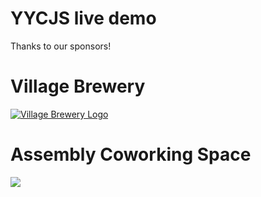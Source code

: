 YYCJS live demo
==========

Thanks to our sponsors!

<h1>Village Brewery</h1>
<a href="http://villagebrewery.com"><img src="https://lh5.googleusercontent.com/-Sb6UXuWpO3w/T6JhtEfSZlI/AAAAAAAq3m0/ZhhJFWjrwb4/s250-c/Village%2BBrewery" alt="Village Brewery Logo" /></a>

<h1>Assembly Coworking Space</h1>
<a href="http://www.assemblycs.com/"><img src="http://www.assemblycs.com/publishImages/index~~element72.png"></a>